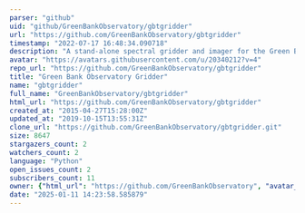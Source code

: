 ```yaml
---
parser: "github"
uid: "github/GreenBankObservatory/gbtgridder"
url: "https://github.com/GreenBankObservatory/gbtgridder"
timestamp: "2022-07-17 16:48:34.090718"
description: "A stand-alone spectral gridder and imager for the Green Bank Telescope"
avatar: "https://avatars.githubusercontent.com/u/20340212?v=4"
repo_url: "https://github.com/GreenBankObservatory/gbtgridder"
title: "Green Bank Observatory Gridder"
name: "gbtgridder"
full_name: "GreenBankObservatory/gbtgridder"
html_url: "https://github.com/GreenBankObservatory/gbtgridder"
created_at: "2015-04-27T15:28:00Z"
updated_at: "2019-10-15T13:55:31Z"
clone_url: "https://github.com/GreenBankObservatory/gbtgridder.git"
size: 8647
stargazers_count: 2
watchers_count: 2
language: "Python"
open_issues_count: 2
subscribers_count: 11
owner: {"html_url": "https://github.com/GreenBankObservatory", "avatar_url": "https://avatars.githubusercontent.com/u/20340212?v=4", "login": "GreenBankObservatory", "type": "Organization"}
date: "2025-01-11 14:23:58.585879"
---
```

